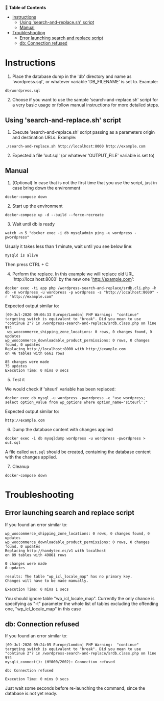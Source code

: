 <!-- START doctoc.sh generated TOC please keep comment here to allow auto update -->
<!-- DO NOT EDIT THIS SECTION, INSTEAD RE-RUN doctoc.sh TO UPDATE -->
**:book: Table of Contents**

- [Instructions](#instructions)
  - [Using 'search-and-replace.sh' script](#using-search-and-replacesh-script)
  - [Manual](#manual)
- [Troubleshooting](#troubleshooting)
  - [Error launching search and replace script](#error-launching-search-and-replace-script)
  - [db: Connection refused](#db-connection-refused)

<!-- END doctoc.sh generated TOC please keep comment here to allow auto update -->
# Instructions

1. Place the database dump in the 'db' directory and name as 'wordpress.sql', or whatever variable 'DB_FILENAME' is set to. Example:

```
db/wordpress.sql
```

2. Choose if you want to use the sample 'search-and-replace.sh' script for a very basic usage or follow manual instructions for more detailed steps.

## Using 'search-and-replace.sh' script

1. Execute 'search-and-replace.sh' script passing as a parameters origin and destination URLs. Example:

```
./search-and-replace.sh http://localhost:8000 http://example.com
```

2. Expected a file 'out.sql' (or whatever 'OUTPUT_FILE' variable is set to)

## Manual

1. (Optional) In case that is not the first time that you use the script, just in case bring down the environment

```
docker-compose down
```

2. Start up the environment

```
docker-compose up -d --build --force-recreate
```

3. Wait until db is ready

```
watch -n 5 "docker exec -i db mysqladmin ping -u wordpress -pwordpress"
```

Usualy it takes less than 1 minute, wait until you see below line:

```
mysqld is alive
```

Then press CTRL + C

4. Perform the replace. In this example we will replace old URL 'http://localhost:8000' by the new one 'http://example.com':

```
docker exec -ti app php /wordpress-search-and-replace/srdb.cli.php -h db -n wordpress -u wordpress -p wordpress -s "http://localhost:8000" -r "http://example.com"
```

Expected output similar to:

```
[09-Jul-2020 09:06:33 Europe/London] PHP Warning:  "continue" targeting switch is equivalent to "break". Did you mean to use "continue 2"? in /wordpress-search-and-replace/srdb.class.php on line 974
 wp_woocommerce_shipping_zone_locations: 0 rows, 0 changes found, 0 updates                     wp_woocommerce_downloadable_product_permissions: 0 rows, 0 changes found, 0 updates           
Replacing http://localhost:8000 with http://example.com 
on 46 tables with 6661 rows 

85 changes were made 
75 updates
Execution Time: 0 mins 0 secs
```

5. Test it

We would check if 'siteurl' variable has been replaced:

```
docker exec db mysql -u wordpress -pwordpress -e "use wordpress; select option_value from wp_options where option_name='siteurl';"
```

Expected output similar to:

```
http://example.com
```

6. Dump the database content with changes applied

```
docker exec -i db mysqldump wordpress -u wordpress -pwordpress > out.sql
```

A file called ```out.sql``` should be created, containing the database content with the changes applied.

7. Cleanup

```
docker-compose down
```

# Troubleshooting

## Error launching search and replace script

If you found an error similar to:

```
wp_woocommerce_shipping_zone_locations: 0 rows, 0 changes found, 0 updates                     wp_woocommerce_downloadable_product_permissions: 0 rows, 0 changes found, 0 updates           
Replacing http://handytec.es/v1 with localhost 
on 89 tables with 49861 rows 

0 changes were made 
0 updates

results: The table "wp_icl_locale_map" has no primary key. 
Changes will have to be made manually.

Execution Time: 0 mins 1 secs
```

You should ignore table "wp_icl_locale_map". Currently the only chance is specifying as "-t" parameter the whole list of tables excluding the offending one, "wp_icl_locale_map" in this case

## db: Connection refused

If you found an error similar to:

```
[09-Jul-2020 09:24:05 Europe/London] PHP Warning:  "continue" targeting switch is equivalent to "break". Did you mean to use "continue 2"? in /wordpress-search-and-replace/srdb.class.php on line 974
mysqli_connect(): (HY000/2002): Connection refused

db: Connection refused

Execution Time: 0 mins 0 secs
```

Just wait some seconds before re-launching the command, since the database is not yet ready.
